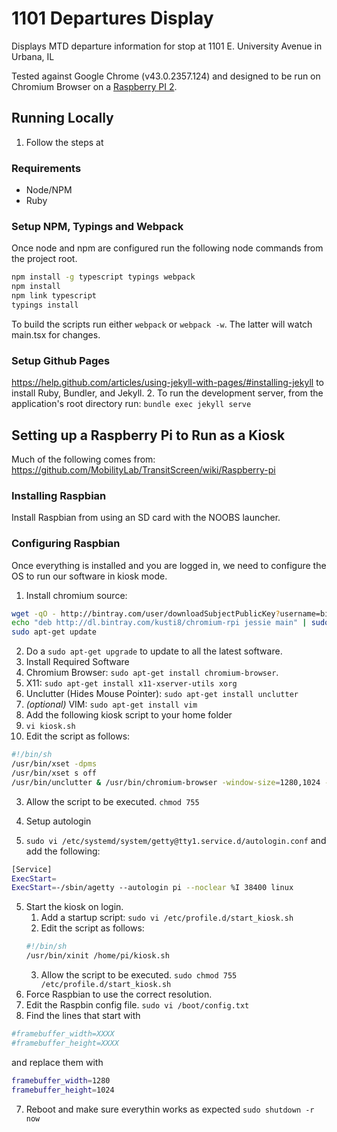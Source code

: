 # 1101 Departures Display
Displays MTD departure information for stop at 1101 E. University Avenue in Urbana, IL

Tested against Google Chrome (v43.0.2357.124) and designed to be run on Chromium Browser on a [Raspberry PI 2](https://www.raspberrypi.org/).

## Running Locally
1. Follow the steps at

### Requirements
* Node/NPM
* Ruby

### Setup NPM, Typings and Webpack
Once node and npm are configured run the following node commands from the project root.

```bash
npm install -g typescript typings webpack
npm install
npm link typescript
typings install
```

To build the scripts run either `webpack` or `webpack -w`. The latter will watch main.tsx for changes.

### Setup Github Pages
https://help.github.com/articles/using-jekyll-with-pages/#installing-jekyll
to install Ruby, Bundler, and Jekyll.
2. To run the development server, from the application's root directory run: `bundle exec jekyll serve`

## Setting up a Raspberry Pi to Run as a Kiosk
Much of the following comes from: https://github.com/MobilityLab/TransitScreen/wiki/Raspberry-pi
### Installing Raspbian
Install Raspbian from using an SD card with the NOOBS launcher.

### Configuring Raspbian
Once everything is installed and you are logged in, we need to configure the OS to run our software in kiosk mode.

1. Install chromium source:
  ```bash
  wget -qO - http://bintray.com/user/downloadSubjectPublicKey?username=bintray | sudo apt-key add -
  echo "deb http://dl.bintray.com/kusti8/chromium-rpi jessie main" | sudo tee -a /etc/apt/sources.list
  sudo apt-get update
  ```
2. Do a `sudo apt-get upgrade` to update to all the latest software.
3. Install Required Software
  1. Chromium Browser: `sudo apt-get install chromium-browser`.
  2. X11: `sudo apt-get install x11-xserver-utils xorg`
  3. Unclutter (Hides Mouse Pointer): `sudo apt-get install unclutter`
  4. *(optional)* VIM: `sudo apt-get install vim`
4. Add the following kiosk script to your home folder
  1. `vi kiosk.sh`
  2. Edit the script as follows:
  ```bash
  #!/bin/sh
  /usr/bin/xset -dpms
  /usr/bin/xset s off
  /usr/bin/unclutter & /usr/bin/chromium-browser -window-size=1280,1024 -kiosk -incognito http://cumtd.github.io/1101DeparturesDisplay/
  ```
  3. Allow the script to be executed. `chmod 755`

4. Setup autologin
  1. `sudo vi /etc/systemd/system/getty@tty1.service.d/autologin.conf` and add the following:
  ```bash
  [Service]
  ExecStart=
  ExecStart=-/sbin/agetty --autologin pi --noclear %I 38400 linux
  ```
5. Start the kiosk on login.
	1. Add a startup script: `sudo vi /etc/profile.d/start_kiosk.sh`
	2. Edit the script as follows:
	```bash
	#!/bin/sh
	/usr/bin/xinit /home/pi/kiosk.sh
	```
	3. Allow the script to be executed. `sudo chmod 755 /etc/profile.d/start_kiosk.sh`
6. Force Raspbian to use the correct resolution.
  1. Edit the Raspbin config file. `sudo vi /boot/config.txt`
  2. Find the lines that start with
  ```bash
  #framebuffer_width=XXXX
  #framebuffer_height=XXXX
  ```
  and replace them with
  ```bash
  framebuffer_width=1280
  framebuffer_height=1024
  ```
7. Reboot and make sure everythin works as expected `sudo shutdown -r now`
